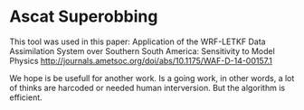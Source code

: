 # Ascat Superobbing

This tool was used in this paper: Application of the WRF-LETKF Data Assimilation System over Southern South America: Sensitivity to Model Physics http://journals.ametsoc.org/doi/abs/10.1175/WAF-D-14-00157.1

We hope is be usefull for another work.
Is a going work, in other words, a lot of thinks are harcoded or needed human interversion.
But the algorithm is efficient.

